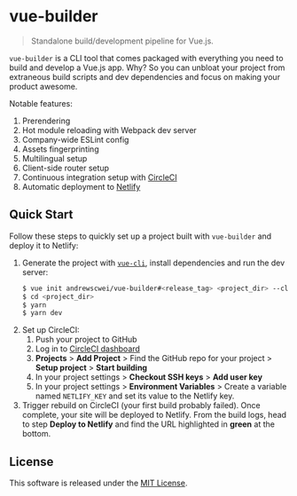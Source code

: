 # vue-builder

> Standalone build/development pipeline for Vue.js.

`vue-builder` is a CLI tool that comes packaged with everything you need to build and develop a Vue.js app. Why? So you can unbloat your project from extraneous build scripts and dev dependencies and focus on making your product awesome.

Notable features:

1. Prerendering
2. Hot module reloading with Webpack dev server
3. Company-wide ESLint config
4. Assets fingerprinting
5. Multilingual setup
6. Client-side router setup
7. Continuous integration setup with [CircleCI](https://circleci.com)
8. Automatic deployment to [Netlify](https://netlify.com)

## Quick Start

Follow these steps to quickly set up a project built with `vue-builder` and deploy it to Netlify:

1. Generate the project with [`vue-cli`](https://github.com/vuejs/vue-cli), install dependencies and run the dev server:
    ```sh
    $ vue init andrewscwei/vue-builder#<release_tag> <project_dir> --clone
    $ cd <project_dir>
    $ yarn
    $ yarn dev
    ```
2. Set up CircleCI:
    1. Push your project to GitHub
    2. Log in to [CircleCI dashboard](https://circleci.com/)
    3. **Projects** > **Add Project** > Find the GitHub repo for your project > **Setup project** > **Start building**
    4. In your project settings > **Checkout SSH keys** > **Add user key**
    5. In your project settings > **Environment Variables** > Create a variable named `NETLIFY_KEY` and set its value to the Netlify key.
3. Trigger rebuild on CircleCI (your first build probably failed). Once complete, your site will be deployed to Netlify. From the build logs, head to step **Deploy to Netlify** and find the URL highlighted in **green** at the bottom.

## License

This software is released under the [MIT License](http://opensource.org/licenses/MIT).
